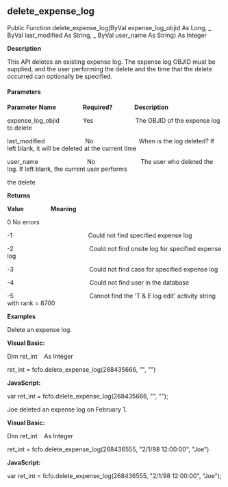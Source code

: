delete_expense_log
--------------------

Public Function delete_expense_log(ByVal expense_log_objid As Long, _
ByVal last_modified As String, _
ByVal user_name As String) As Integer

**Description**

This API deletes an existing expense log. The expense log OBJID must be supplied, and the user performing the delete and the time that the delete occurred can optionally be specified.

#### Parameters
**Parameter Name**                **Required?**             **Description**

expense_log_objid              Yes                         The OBJID of the expense log to delete

last_modified                        No                           When is the log deleted? If left blank, it will be deleted at the current time

user_name                             No                           The user who deleted the log. If left blank, the current user performs

the delete

**Returns**

**Value**                **Meaning**

0 No errors

-1                                             Could not find specified expense log

-2                                             Could not find onsite log for specified expense log

-3                                             Could not find case for specified expense log

-4                                             Could not find user in the database

-5                                             Cannot find the 'T & E log edit' activity string with rank = 8700

**Examples**

 Delete an expense log.

**Visual Basic:**

Dim ret_int    As Integer

ret_int = fcfo.delete_expense_log(268435666, "", "")

**JavaScript:**

var ret_int = fcfo.delete_expense_log(268435666, "", "");

 Joe deleted an expense log on February 1.

**Visual Basic:**

Dim ret_int    As Integer

ret_int = fcfo.delete_expense_log(268436555, "2/1/98 12:00:00", "Joe")

**JavaScript:**

var ret_int = fcfo.delete_expense_log(268436555, "2/1/98 12:00:00", "Joe");